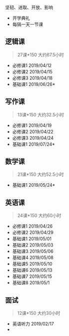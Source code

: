 坚韧、进取、开放、影响

+ 开学典礼
+ 每隔一天一节课

## 逻辑课
>27课*150
>大约67.5小时
+ 必修课1 2019/04/12
+ 必修课2 2019/04/15
+ 必修课3 2019/04/18
+ 基础课1 2019/06/26*

## 写作课
>13课*150
>大约32.5小时
+ 必修课1 2019/04/19
+ 必修课2 2019/04/22
+ 必修课3 2019/04/24
+ 基础课1 2019/07/24*

## 数学课
>21课*150
>大约52.5小时
+ 基础课1 2019/05/24*

## 英语课
>24课*150
大约60小时
+ 必修课1 2019/04/26
+ 必修课2 2019/04/29
+ 基础课1 2019/05/01
+ 基础课2 2019/05/03
+ 基础课3 2019/05/06
+ 基础课4 2019/05/08
+ 基础课5 2019/05/10
+ 基础课6 2019/05/13
+ 基础课7 2019/05/15
+ 基础课8 2019/05/1

## 面试
>12课*150
>大约30小时
+ 英语听力 2019/02/17
+ 

